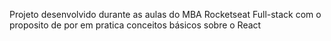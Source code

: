 Projeto desenvolvido durante as aulas do MBA Rocketseat Full-stack com o proposito de por em pratica conceitos básicos sobre o React
